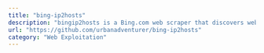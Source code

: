 ```yaml
---
title: "bing-ip2hosts"
description: "bingip2hosts is a Bing.com web scraper that discovers websites by IP address."
url: "https://github.com/urbanadventurer/bing-ip2hosts"
category: "Web Exploitation"
---
```

